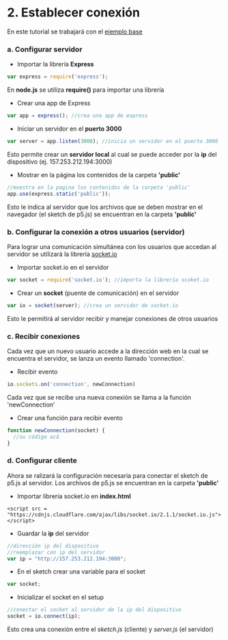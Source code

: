 # 2. Establecer conexión

En este tutorial se trabajará con el [ejemplo base](https://github.com/disenoMediosInteractivos/Ejemplos/tree/master/08_websocket/00_base)

### a. Configurar servidor

* Importar la librería **Express**

```javascript
var express = require('express');
```

En **node.js** se utiliza **require\(\)** para importar una librería

* Crear una app de Express

```javascript
var app = express(); //crea una app de express
```

* Iniciar un servidor en el **puerto 3000**

```javascript
var server = app.listen(3000); //inicia un servidor en el puerto 3000
```

Esto permite crear un **servidor local** al cual se puede acceder por la **ip** del dispositivo \(ej. 157.253.212.194:3000\)

* Mostrar en la página los contenidos de la carpeta **'public'**

```javascript
//muestra en la pagina los contenidos de la carpeta 'public'
app.use(express.static('public'));
```

Esto le indica al servidor que los archivos que se deben mostrar en el navegador \(el sketch de p5.js\) se encuentran en la carpeta **'public'**

### b. Configurar la conexión a otros usuarios \(servidor\)

Para lograr una comunicación simultánea con los usuarios que accedan al servidor se utilizará  la librería [socket.io](https://socket.io/)

* Importar socket.io en el servidor

```javascript
var socket = require('socket.io'); //importa la librería scoket.io
```

* Crear un **socket** \(puente de comunicación\) en el servidor

```javascript
var io = socket(server); //crea un servidor de socket.io
```

Esto le permitirá al servidor recibir y manejar conexiones de otros usuarios

### c. Recibir conexiones

Cada vez que un nuevo usuario accede a la dirección web en la cual se encuentra el servidor, se lanza un evento llamado 'connection'.

* Recibir evento

```javascript
io.sockets.on('connection', newConnection)
```

Cada vez que se recibe una nueva conexión se llama a la función 'newConnection'

* Crear una función para recibir evento

```javascript
function newConnection(socket) { 
  //su código acá
}
```

### d. Configurar cliente

Ahora se ralizará la configuración necesaria para conectar el sketch de p5.js al servidor. Los archivos de p5.js se encuentran en la carpeta **'public'**

* Importar libreria socket.io en **index.html** 

```markup
<script src = "https://cdnjs.cloudflare.com/ajax/libs/socket.io/2.1.1/socket.io.js"></script>
```

* Guardar la **ip** del servidor

```javascript
//dirección ip del dispositivo
//reemplazar con ip del servidor
var ip = "http://157.253.212.194:3000"; 
```

* En el sketch crear una variable para el socket 

```javascript
var socket;
```

* Inicializar el socket en el setup

```javascript
//conectar el socket al servidor de la ip del dispositivo
socket = io.connect(ip);
```

Esto crea una conexión entre el _sketch.js_ \(cliente\) y _server.js_ \(el servidor\)

